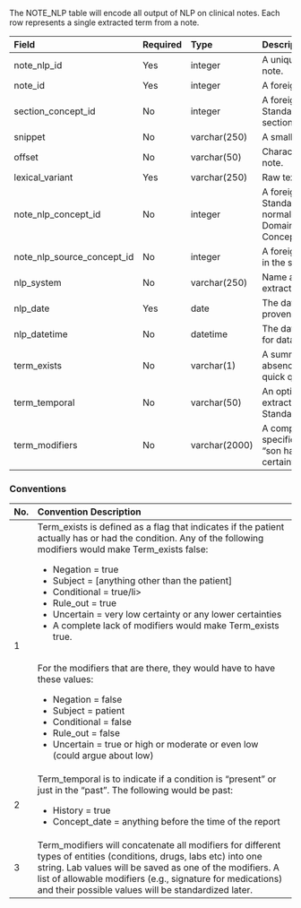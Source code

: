 The NOTE_NLP table will encode all output of NLP on clinical notes. Each row represents a single extracted term from a note.

Field | Required | Type | Description
:------------------------------- | :-------- | :------------ | :---------------------------------------------------
|note_nlp_id | Yes | integer | A unique identifier for each term extracted from a note.|
|note_id | Yes | integer | A foreign key to the Note table note the term was |extracted from.|
|section_concept_id | No | integer | A foreign key to the predefined Concept in the Standardized Vocabularies representing the section of the extracted term.|
|snippet | No | varchar(250) | A small window of text surrounding the term.|
|offset | No | varchar(50) | Character offset of the extracted term in the input note.|
|lexical_variant | Yes | varchar(250) | Raw text extracted from the NLP tool.|
|note_nlp_concept_id | No | integer | A foreign key to the predefined Concept in the Standardized Vocabularies reflecting the normalized concept for the extracted term. Domain of the term is represented as part of the Concept table.|
|note_nlp_source_concept_id | No | integer | A foreign key to a Concept that refers to the code in the source vocabulary used by the NLP system|
|nlp_system | No | varchar(250) | Name and version of the NLP system that extracted the term.Useful for data provenance.|
|nlp_date | Yes | date | The date of the note processing.Useful for data provenance.|
|nlp_datetime | No | datetime | The date and time of the note processing. Useful for data provenance.|
|term_exists | No | varchar(1) | A summary modifier that signifies presence or absence of the term for a given patient. Useful for quick querying.|
|term_temporal | No | varchar(50) | An optional time modifier associated with the extracted term. (for now “past” or “present” only). Standardize it later.|
|term_modifiers | No | varchar(2000) | A compact description of all the modifiers of the specific term extracted by the NLP system. (e.g. “son has rash” ? “negated=no,subject=family, certainty=undef,conditional=false,general=false”).|

### Conventions

No.|Convention Description
:--------|:------------------------------------   
| 1  | Term_exists is defined as a flag that indicates if the patient actually has or had the condition. Any of the following modifiers would make Term_exists false:<br><ul><li>Negation = true</li><li>Subject = [anything other than the patient]</li><li>Conditional = true/li><li>Rule_out = true</li><li>Uncertain = very low certainty or any lower certainties</li><li>A complete lack of modifiers would make Term_exists true.</li></ul><br>For the modifiers that are there, they would have to have these values:<br><ul><li>Negation = false</li><li>Subject = patient</li><li>Conditional = false</li><li>Rule_out = false</li><li>Uncertain = true or high or moderate or even low (could argue about low)</li></ul>|
| 2  | Term_temporal is to indicate if a condition is “present” or just in the “past”. The following would be past:<br><ul><li>History = true</li><li>Concept_date = anything before the time of the report</li></ul>|
| 3  | Term_modifiers will concatenate all modifiers for different types of entities (conditions, drugs, labs etc) into one string. Lab values will be saved as one of the modifiers. A list of allowable modifiers (e.g., signature for medications) and their possible values will be standardized later. | 
